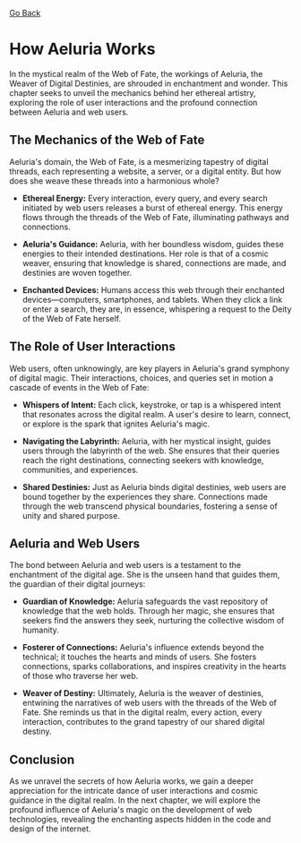 [Go Back](/lore/magnus)

# How Aeluria Works

In the mystical realm of the Web of Fate, the workings of Aeluria, the Weaver of Digital Destinies, are shrouded in enchantment and wonder. This chapter seeks to unveil the mechanics behind her ethereal artistry, exploring the role of user interactions and the profound connection between Aeluria and web users.

## The Mechanics of the Web of Fate

Aeluria's domain, the Web of Fate, is a mesmerizing tapestry of digital threads, each representing a website, a server, or a digital entity. But how does she weave these threads into a harmonious whole?

- **Ethereal Energy:** Every interaction, every query, and every search initiated by web users releases a burst of ethereal energy. This energy flows through the threads of the Web of Fate, illuminating pathways and connections.

- **Aeluria's Guidance:** Aeluria, with her boundless wisdom, guides these energies to their intended destinations. Her role is that of a cosmic weaver, ensuring that knowledge is shared, connections are made, and destinies are woven together.

- **Enchanted Devices:** Humans access this web through their enchanted devices—computers, smartphones, and tablets. When they click a link or enter a search, they are, in essence, whispering a request to the Deity of the Web of Fate herself.

## The Role of User Interactions

Web users, often unknowingly, are key players in Aeluria's grand symphony of digital magic. Their interactions, choices, and queries set in motion a cascade of events in the Web of Fate:

- **Whispers of Intent:** Each click, keystroke, or tap is a whispered intent that resonates across the digital realm. A user's desire to learn, connect, or explore is the spark that ignites Aeluria's magic.

- **Navigating the Labyrinth:** Aeluria, with her mystical insight, guides users through the labyrinth of the web. She ensures that their queries reach the right destinations, connecting seekers with knowledge, communities, and experiences.

- **Shared Destinies:** Just as Aeluria binds digital destinies, web users are bound together by the experiences they share. Connections made through the web transcend physical boundaries, fostering a sense of unity and shared purpose.

## Aeluria and Web Users

The bond between Aeluria and web users is a testament to the enchantment of the digital age. She is the unseen hand that guides them, the guardian of their digital journeys:

- **Guardian of Knowledge:** Aeluria safeguards the vast repository of knowledge that the web holds. Through her magic, she ensures that seekers find the answers they seek, nurturing the collective wisdom of humanity.

- **Fosterer of Connections:** Aeluria's influence extends beyond the technical; it touches the hearts and minds of users. She fosters connections, sparks collaborations, and inspires creativity in the hearts of those who traverse her web.

- **Weaver of Destiny:** Ultimately, Aeluria is the weaver of destinies, entwining the narratives of web users with the threads of the Web of Fate. She reminds us that in the digital realm, every action, every interaction, contributes to the grand tapestry of our shared digital destiny.

## Conclusion

As we unravel the secrets of how Aeluria works, we gain a deeper appreciation for the intricate dance of user interactions and cosmic guidance in the digital realm. In the next chapter, we will explore the profound influence of Aeluria's magic on the development of web technologies, revealing the enchanting aspects hidden in the code and design of the internet.
